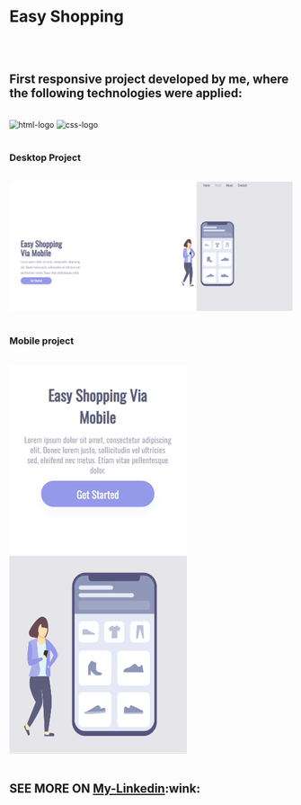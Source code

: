 <h1>Easy Shopping</h1>
<br>
<br>
<h2>First responsive project developed by me, where the following technologies were applied:</h2>
<br>
<img src="https://img.shields.io/badge/HTML-239120?style=for-the-badge&logo=html5&logoColor=white" alt="html-logo">
<img src="https://img.shields.io/badge/CSS-239120?&style=for-the-badge&logo=css3&logoColor=white" alt="css-logo">
<br>
<br>
<h3> Desktop Project </h3>
<br>
<img src="https://github.com/Ricardocrvg19/Easy-shopping/blob/master/img/desktop.png?raw=true">
<br>
<br>
<h3> Mobile project </h3>
<br>
<img src="https://github.com/Ricardocrvg19/Easy-shopping/blob/master/img/mobile.png?raw=true">
<br>
<br> 
<h2> SEE MORE ON <a href="https://www.linkedin.com/in/ricardo-martins-r2730/">My-Linkedin</a>:wink:</h2>
